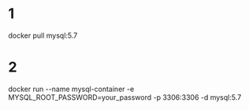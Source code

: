 # 1
docker pull mysql:5.7
# 2
docker run --name mysql-container -e MYSQL_ROOT_PASSWORD=your_password -p 3306:3306 -d mysql:5.7
